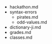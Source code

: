 - hackathon.md
- syntax-errors
    - pirates.md
    - odd-values.md
- dictionary-ji.md
- grades.md
- classes.md
